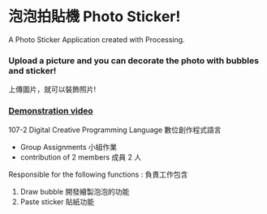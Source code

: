 # 泡泡拍貼機 Photo Sticker!

A Photo Sticker Application created with Processing.

### Upload a picture and you can decorate the photo with bubbles and sticker!

上傳圖片，就可以裝飾照片!

### [Demonstration video](https://youtu.be/fHP3JU6b5sY)

107-2 Digital Creative Programming Language 數位創作程式語言

- Group Assignments 小組作業
- contribution of 2 members 成員 2 人

Responsible for the following functions :
負責工作包含

1. Draw bubble 開發繪製泡泡的功能
2. Paste sticker 貼紙功能
